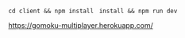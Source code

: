 
``cd client && npm install``
`` install && npm run dev``


https://gomoku-multiplayer.herokuapp.com/
